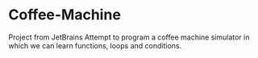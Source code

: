 # Coffee-Machine
Project from JetBrains
Attempt to program a coffee machine simulator in which we can learn functions, loops and conditions.
